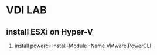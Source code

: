 


# VDI LAB

## install ESXi on Hyper-V

1. install powercli
	Install-Module -Name VMware.PowerCLI
	














<!--stackedit_data:
eyJoaXN0b3J5IjpbLTEzOTA0MTMwMjksNzMwOTk4MTE2XX0=
-->